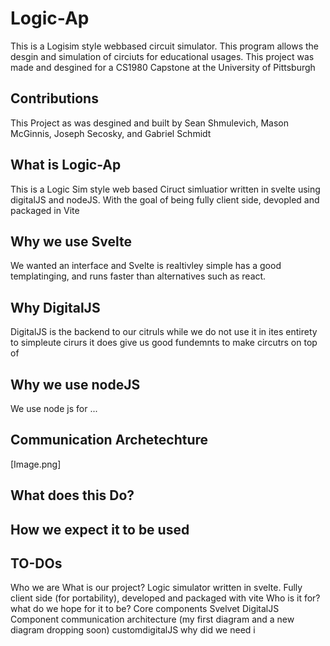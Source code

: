 # Logic-Ap
This is a Logisim style webbased circuit simulator. This program allows the desgin and simulation of circiuts for educational usages.
This project was made and desgined for a CS1980 Capstone at the University of Pittsburgh

## Contributions
This Project as was desgined and built by Sean Shmulevich, Mason McGinnis, Joseph Secosky, and Gabriel Schmidt

## What is Logic-Ap
This is a Logic Sim style web based Ciruct simluatior written in svelte using digitalJS and nodeJS. 
With the goal of being fully client side,  devopled and packaged in Vite

## Why we use Svelte 
We wanted an interface and Svelte is realtivley simple has a good templatinging, and runs faster than alternatives such as react. 

## Why DigitalJS
DigitalJS is the backend to our citruls while we do not use it in ites entirety to simpleute cirurs it does give us good fundemnts to make circutrs on top of

## Why we use nodeJS
We use node js for ...

## Communication Archetechture
[Image.png]


## What does this Do?


## How we expect it to be used

## TO-DOs

Who we are
What is our project?
Logic simulator written in svelte. 
Fully client side (for portability), developed and packaged with vite
Who is it for?
what do we hope for it to be? 
 Core components 
Svelvet
DigitalJS
Component communication architecture 
(my first diagram and a new diagram dropping soon)
customdigitalJS
why did we need i
